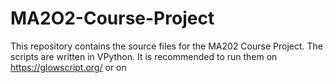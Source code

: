 # MA2O2-Course-Project
This repository contains the source files for the MA202 Course Project. The scripts are written in VPython. It is recommended to run them on https://glowscript.org/ or on
